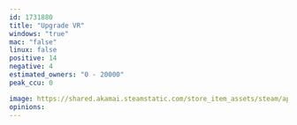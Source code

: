 ```yaml
---
id: 1731880
title: "Upgrade VR"
windows: "true"
mac: "false"
linux: false
positive: 14
negative: 4
estimated_owners: "0 - 20000"
peak_ccu: 0

image: https://shared.akamai.steamstatic.com/store_item_assets/steam/apps/1731880/header.jpg?t=1678185778
opinions:
---
```

